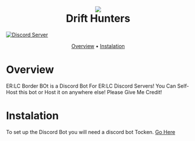
<h1 align="center">
  <br>
<img src="https://github.com/Tylerpizza11/Drift-Hunters/blob/main/build/itchio.jpg?raw=true"></a>
  <br>
  Drift Hunters
  <br>
</h1>
<a href="https://discord.gg/gJy9hSCcAy">
    <img src="https://discordapp.com/api/guilds/952398424576253992/widget.png?style=shield" alt="Discord Server">
  </a>
  
<p align="center">
  <a href="#overview">Overview</a>
  •
  <a href="#instalation">Instalation</a>
</p>


# Overview  
  ER:LC Border BOt is a Discord Bot For ER:LC Discord Servers! You Can Self-Host this bot or Host it on anywhere else!
  Please Give Me Credit!


  # Instalation
  To set up the Discord Bot you will need a discord bot Tocken. [Go Here](https://discord.com/developers/applications)
